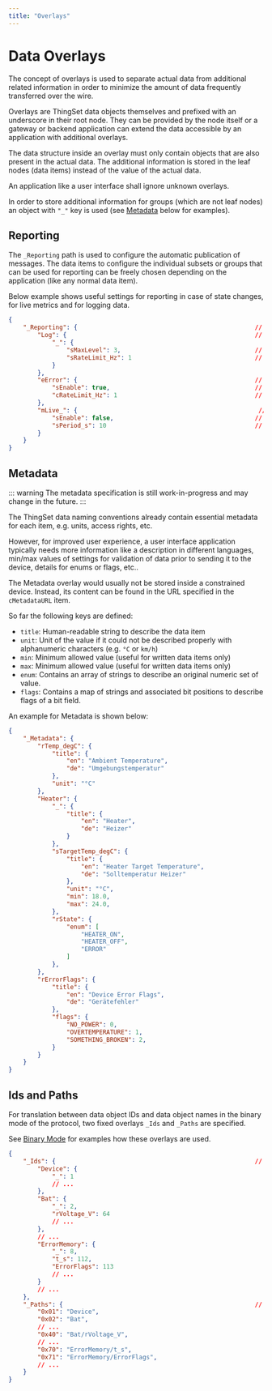 ```yaml
---
title: "Overlays"
---
```


# Data Overlays

The concept of overlays is used to separate actual data from additional related information in order to minimize the amount of data frequently transferred over the wire.

Overlays are ThingSet data objects themselves and prefixed with an underscore in their root node. They can be provided by the node itself or a gateway or backend application can extend the data accessible by an application with additional overlays.

The data structure inside an overlay must only contain objects that are also present in the actual data. The additional information is stored in the leaf nodes (data items) instead of the value of the actual data.

An application like a user interface shall ignore unknown overlays.

In order to store additional information for groups (which are not leaf nodes) an object with `"_"` key is used (see [Metadata](appl_data_overlays.html#metadata) below for examples).

## Reporting

The `_Reporting` path is used to configure the automatic publication of messages. The data items to configure the individual subsets or groups that can be used for reporting can be freely chosen depending on the application (like any normal data item).

Below example shows useful settings for reporting in case of state changes, for live metrics and for logging data.

``` json
{
    "_Reporting": {                                                 // 0x0F
        "Log": {                                                    // 0xF0
            "_": {
                "sMaxLevel": 3,                                     // 0xF1
                "sRateLimit_Hz": 1                                  // 0xF2
            }
        },
        "eError": {                                                 // 0xF3
            "sEnable": true,                                        // 0xF4
            "cRateLimit_Hz": 1                                      // 0xF5
        },
        "mLive_": {                                                  // 0xF6
            "sEnable": false,                                       // 0xF7
            "sPeriod_s": 10                                         // 0xF8
        }
    }
}
```

## Metadata

::: warning
The metadata specification is still work-in-progress and may change in the future.
:::

The ThingSet data naming conventions already contain essential metadata for each item, e.g. units, access rights, etc.

However, for improved user experience, a user interface application typically needs more information like a description in different languages, min/max values of settings for validation of data prior to sending it to the device, details for enums or flags, etc..

The Metadata overlay would usually not be stored inside a constrained device. Instead, its content can be found in the URL specified in the `cMetadataURL` item.

So far the following keys are defined:

- `title`: Human-readable string to describe the data item
- `unit`: Unit of the value if it could not be described properly with alphanumeric characters (e.g. `°C` or `km/h`)
- `min`: Minimum allowed value (useful for written data items only)
- `max`: Minimum allowed value (useful for written data items only)
- `enum`: Contains an array of strings to describe an original numeric set of value.
- `flags`: Contains a map of strings and associated bit positions to describe flags of a bit field.

An example for Metadata is shown below:

```json
{
    "_Metadata": {
        "rTemp_degC": {
            "title": {
                "en": "Ambient Temperature",
                "de": "Umgebungstemperatur"
            },
            "unit": "°C"
        },
        "Heater": {
            "_": {
                "title": {
                    "en": "Heater",
                    "de": "Heizer"
                }
            },
            "sTargetTemp_degC": {
                "title": {
                    "en": "Heater Target Temperature",
                    "de": "Solltemperatur Heizer"
                },
                "unit": "°C",
                "min": 18.0,
                "max": 24.0,
            },
            "rState": {
                "enum": [
                    "HEATER_ON",
                    "HEATER_OFF",
                    "ERROR"
                ]
            },
        },
        "rErrorFlags": {
            "title": {
                "en": "Device Error Flags",
                "de": "Gerätefehler"
            },
            "flags": {
                "NO_POWER": 0,
                "OVERTEMPERATURE": 1,
                "SOMETHING_BROKEN": 2,
            }
        }
    }
}
```

## Ids and Paths

For translation between data object IDs and data object names in the binary mode of the protocol, two fixed overlays `_Ids` and `_Paths` are specified.

See [Binary Mode](appl_binary_mode.md) for examples how these overlays are used.

``` json
{
    "_Ids": {                                                       // 0x16 (fixed)
        "Device": {
            "_": 1
            // ...
        },
        "Bat": {
            "_": 2,
            "rVoltage_V": 64
            // ...
        },
        // ...
        "ErrorMemory": {
            "_": 8,
            "t_s": 112,
            "ErrorFlags": 113
            // ...
        }
        // ...
    },
    "_Paths": {                                                     // 0x17 (fixed)
        "0x01": "Device",
        "0x02": "Bat",
        // ...
        "0x40": "Bat/rVoltage_V",
        // ...
        "0x70": "ErrorMemory/t_s",
        "0x71": "ErrorMemory/ErrorFlags",
        // ...
    }
}
```
